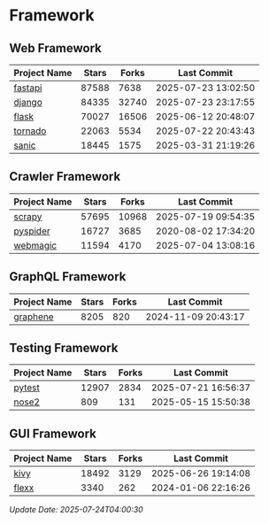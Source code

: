 # Framework

## Web Framework
| Project Name | Stars | Forks | Last Commit |
| ------------ | ----- | ----- | ----------- |
| [fastapi](https://github.com/fastapi/fastapi) | 87588 | 7638 | 2025-07-23 13:02:50 |
| [django](https://github.com/django/django) | 84335 | 32740 | 2025-07-23 23:17:55 |
| [flask](https://github.com/pallets/flask) | 70027 | 16506 | 2025-06-12 20:48:07 |
| [tornado](https://github.com/tornadoweb/tornado) | 22063 | 5534 | 2025-07-22 20:43:43 |
| [sanic](https://github.com/sanic-org/sanic) | 18445 | 1575 | 2025-03-31 21:19:26 |

## Crawler Framework
| Project Name | Stars | Forks | Last Commit |
| ------------ | ----- | ----- | ----------- |
| [scrapy](https://github.com/scrapy/scrapy) | 57695 | 10968 | 2025-07-19 09:54:35 |
| [pyspider](https://github.com/binux/pyspider) | 16727 | 3685 | 2020-08-02 17:34:20 |
| [webmagic](https://github.com/code4craft/webmagic) | 11594 | 4170 | 2025-07-04 13:08:16 |

## GraphQL Framework
| Project Name | Stars | Forks | Last Commit |
| ------------ | ----- | ----- | ----------- |
| [graphene](https://github.com/graphql-python/graphene) | 8205 | 820 | 2024-11-09 20:43:17 |

## Testing Framework
| Project Name | Stars | Forks | Last Commit |
| ------------ | ----- | ----- | ----------- |
| [pytest](https://github.com/pytest-dev/pytest) | 12907 | 2834 | 2025-07-21 16:56:37 |
| [nose2](https://github.com/nose-devs/nose2) | 809 | 131 | 2025-05-15 15:50:38 |

## GUI Framework
| Project Name | Stars | Forks | Last Commit |
| ------------ | ----- | ----- | ----------- |
| [kivy](https://github.com/kivy/kivy) | 18492 | 3129 | 2025-06-26 19:14:08 |
| [flexx](https://github.com/flexxui/flexx) | 3340 | 262 | 2024-01-06 22:16:26 |

*Update Date: 2025-07-24T04:00:30*